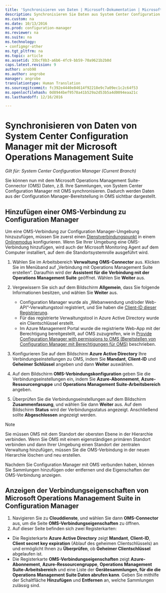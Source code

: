 ```yaml
---
title: 'Synchronisieren von Daten | Microsoft-Dokumentation | Microsoft Operations Management Suite '
description: Synchronisieren Sie Daten aus System Center Configuration Manager mit Microsoft Operations Management Suite.
ms.custom: na
ms.date: 10/13/2016
ms.prod: configuration-manager
ms.reviewer: na
ms.suite: na
ms.technology:
- configmgr-other
ms.tgt_pltfrm: na
ms.topic: article
ms.assetid: 33bcf8b3-a6b6-4fc9-bb59-70a9621b2b0d
caps.latest.revision: 9
author: arob98
ms.author: angrobe
manager: angrobe
translationtype: Human Translation
ms.sourcegitcommit: fc392e4440e84614f92218e9c7a09ec1c2c64f53
ms.openlocfilehash: 0d8944bef9578a41b529a2d53b5a4d0094eaa21c
ms.lasthandoff: 12/16/2016

---
```

# <a name="sync-data-from-configuration-manager-to-the-microsoft-operations-management-suite"></a>Synchronisieren von Daten von System Center Configuration Manager mit der Microsoft Operations Management Suite

*Gilt für: System Center Configuration Manager (Current Branch)*

Sie können nun mit dem Microsoft Operations Management Suite-Connector (OMS) Daten, z.B. Ihre Sammlungen, von System Center Configuration Manager mit OMS synchronisieren. Dadurch werden Daten aus der Configuration Manager-Bereitstellung in OMS sichtbar dargestellt.

## <a name="add-an-oms-connection-to-configuration-manager"></a>Hinzufügen einer OMS-Verbindung zu Configuration Manager

Um eine OMS-Verbindung zur Configuration Manager-Umgebung hinzuzufügen, müssen Sie zuerst einen [Dienstverbindungspunkt](../../../core/servers/deploy/configure/about-the-service-connection-point.md) in einem [Onlinemodus](https://azure.microsoft.com/en-us/documentation/articles/resource-group-create-service-principal-portal/) konfigurieren. Wenn Sie Ihrer Umgebung eine OMS-Verbindung hinzufügen, wird auch der Microsoft Monitoring Agent auf dem Computer installiert, auf dem die Standortsystemrolle ausgeführt wird.
1.  Wählen Sie im Arbeitsbereich **Verwaltung** **OMS-Connector** aus. Klicken Sie im Menüband auf „Verbindung mit Operations Management Suite erstellen“. Daraufhin wird der **Assistent für die Verbindung mit der Operations Management Suite** geöffnet. Wählen Sie **Weiter** aus.
2.  Vergewissern Sie sich auf dem Bildschirm **Allgemein**, dass Sie folgende Informationen besitzen, und wählen Sie **Weiter** aus.

    * Configuration Manager wurde als „Webanwendung und/oder Web-API”-Verwaltungstool registriert, und Sie haben die [Client-ID dieser Registrierung](https://azure.microsoft.com/documentation/articles/active-directory-integrating-applications/).
    * Für das registrierte Verwaltungstool in Azure Active Directory wurde ein Clientschlüssel erstellt.
    * Im Azure Management Portal wurde die registrierte Web-App mit der Berechtigung bereitgestellt, auf OMS zuzugreifen, wie in [Provide Configuration Manager with permissions to OMS (Bereitstellen von Configuration Manager mit Berechtigungen für OMS)](https://azure.microsoft.com/en-us/documentation/articles/log-analytics-sccm/#provide-configuration-manager-with-permissions-to-oms) beschrieben.

3.  Konfigurieren Sie auf dem Bildschirm **Azure Active Directory** Ihre Verbindungseinstellungen zu OMS, indem Sie **Mandant**, **Client-ID** und **Geheimer Schlüssel** angeben und dann **Weiter** auswählen.
4.  Auf dem Bildschirm **OMS-Verbindungskonfiguration** geben Sie die Verbindungseinstellungen ein, indem Sie **Azure-Abonnement**, **Azure-Ressourcengruppe** und **Operations Management Suite-Arbeitsbereich** angeben.
5.  Überprüfen Sie die Verbindungseinstellungen auf dem Bildschirm **Zusammenfassung**, und wählen Sie dann **Weiter** aus. Auf dem Bildschirm **Status** wird der Verbindungsstatus angezeigt. Anschließend sollte **Abgeschlossen** angezeigt werden.

> [!NOTE]
> Sie müssen OMS mit dem Standort der obersten Ebene in der Hierarchie verbinden. Wenn Sie OMS mit einem eigenständigen primären Standort verbinden und dann Ihrer Umgebung einen Standort der zentralen Verwaltung hinzufügen, müssen Sie die OMS-Verbindung in der neuen Hierarchie löschen und neu erstellen.

Nachdem Sie Configuration Manager mit OMS verbunden haben, können Sie Sammlungen hinzufügen oder entfernen und die Eigenschaften der OMS-Verbindung anzeigen.

## <a name="viewing-microsoft-operations-management-suite-connection-properties-in-configuration-manager"></a>Anzeigen der Verbindungseigenschaften von Microsoft Operations Management Suite in Configuration Manager

1.  Navigieren Sie zu **Clouddienste**, und wählen Sie dann **OMS-Connector** aus, um die Seite **OMS-Verbindungseigenschaften** zu öffnen.
2.  Auf dieser Seite befinden sich zwei Registerkarten:
  * Die Registerkarte **Azure Active Directory** zeigt **Mandant**, **Client-ID**, **Client secret key expiration** (Ablauf des geheimen Clientschlüssels) an und ermöglicht Ihnen zu **Überprüfen**, ob **Geheimer Clientschlüssel** abgelaufen ist.
  * Die Registerkarte **OMS-Verbindungseigenschaften** zeigt **Azure-Abonnement**, **Azure-Ressourcengruppe**, **Operations Management Suite-Arbeitsbereich** und eine Liste der **Gerätesammlungen, für die die Operations Management Suite Daten abrufen kann**. Geben Sie mithilfe der Schaltfläche **Hinzufügen** und **Entfernen** an, welche Sammlungen zulässig sind.

